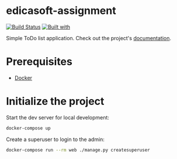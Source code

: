 # edicasoft-assignment

[![Build Status](https://travis-ci.org/lexvel/edicasoft-assignment.svg?branch=master)](https://travis-ci.org/lexvel/edicasoft-assignment)
[![Built with](https://img.shields.io/badge/Built_with-Cookiecutter_Django_Rest-F7B633.svg)](https://github.com/agconti/cookiecutter-django-rest)

Simple ToDo list application. Check out the project's [documentation](http://lexvel.github.io/edicasoft-assignment/).

# Prerequisites

- [Docker](https://docs.docker.com/docker-for-mac/install/)

# Initialize the project

Start the dev server for local development:

```bash
docker-compose up
```

Create a superuser to login to the admin:

```bash
docker-compose run --rm web ./manage.py createsuperuser
```
